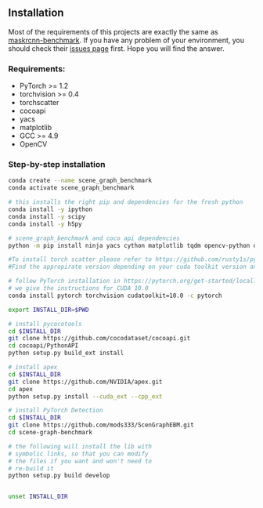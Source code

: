 ## Installation

Most of the requirements of this projects are exactly the same as [maskrcnn-benchmark](https://github.com/facebookresearch/maskrcnn-benchmark). If you have any problem of your environment, you should check their [issues page](https://github.com/facebookresearch/maskrcnn-benchmark/issues) first. Hope you will find the answer.

### Requirements:
- PyTorch >= 1.2
- torchvision >= 0.4
- torchscatter
- cocoapi
- yacs
- matplotlib
- GCC >= 4.9
- OpenCV


### Step-by-step installation

```bash
conda create --name scene_graph_benchmark
conda activate scene_graph_benchmark

# this installs the right pip and dependencies for the fresh python
conda install -y ipython
conda install -y scipy
conda install -y h5py

# scene_graph_benchmark and coco api dependencies
python -m pip install ninja yacs cython matplotlib tqdm opencv-python overrides

#To install torch scatter please refer to https://github.com/rusty1s/pytorch_scatter
#Find the appropirate version depending on your cuda toolkit version and pytroch version

# follow PyTorch installation in https://pytorch.org/get-started/locally/
# we give the instructions for CUDA 10.0
conda install pytorch torchvision cudatoolkit=10.0 -c pytorch

export INSTALL_DIR=$PWD

# install pycocotools
cd $INSTALL_DIR
git clone https://github.com/cocodataset/cocoapi.git
cd cocoapi/PythonAPI
python setup.py build_ext install

# install apex
cd $INSTALL_DIR
git clone https://github.com/NVIDIA/apex.git
cd apex
python setup.py install --cuda_ext --cpp_ext

# install PyTorch Detection
cd $INSTALL_DIR
git clone https://github.com/mods333/ScenGraphEBM.git
cd scene-graph-benchmark

# the following will install the lib with
# symbolic links, so that you can modify
# the files if you want and won't need to
# re-build it
python setup.py build develop


unset INSTALL_DIR

